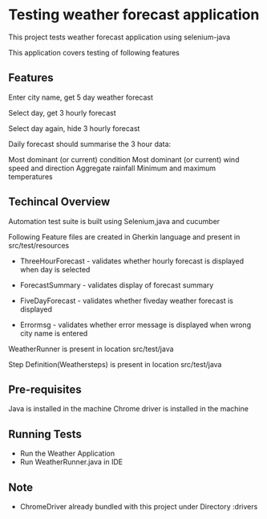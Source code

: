 # Testing weather forecast application
This project tests weather forecast application using selenium-java

This application covers testing of following features 

## Features
Enter city name, get 5 day weather forecast
 
 Select day, get 3 hourly forecast
 
 Select day again, hide 3 hourly forecast
 
 Daily forecast should summarise the 3 hour data:
 
   Most dominant (or current) condition
   Most dominant (or current) wind speed and direction
   Aggregate rainfall
   Minimum and maximum temperatures

## Techincal Overview

Automation test suite is built using Selenium,java and cucumber 

Following Feature files are created in Gherkin language and present in src/test/resources

* ThreeHourForecast - validates whether hourly forecast is displayed when day is selected

* ForecastSummary   - validates display of forecast summary

* FiveDayForecast   - validates whether fiveday weather forecast is displayed

* Errormsg          - validates whether error message is displayed when wrong city name is entered
 
WeatherRunner is present in location src/test/java

Step Definition(Weathersteps) is present in location src/test/java


## Pre-requisites

Java is installed in the machine
Chrome driver is installed in the machine


## Running Tests 

* Run the Weather Application 
* Run WeatherRunner.java in IDE


## Note 

* ChromeDriver already bundled with this project under Directory :drivers

